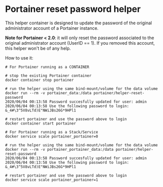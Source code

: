 # Portainer reset password helper

This helper container is designed to update the password of the original administrator account of a Portainer instance.

**Note for Portainer < 2.0**: it will only reset the password associated to the original administrator account (UserID == 1). If you removed this
account, this helper won't be of any help.

How to use it:

```
# For Portainer running as a CONTAINER

# stop the existing Portainer container
docker container stop portainer

# run the helper using the same bind-mount/volume for the data volume
docker run --rm -v portainer_data:/data portainer/helper-reset-password
2020/06/04 00:13:58 Password succesfully updated for user: admin
2020/06/04 00:13:58 Use the following password to login: &_4#\3^5V8vLTd)E"NWiJBs26G*9HPl1

# restart portainer and use the password above to login
docker container start portainer

# For Portainer running as a Stack/Service
docker service scale portainer_portainer=0

# run the helper using the same bind-mount/volume for the data volume
docker run --rm -v portainer_portainer_data:/data portainer/helper-reset-password
2020/06/04 00:13:58 Password succesfully updated for user: admin
2020/06/04 00:13:58 Use the following password to login: &_4#\3^5V8vLTd)E"NWiJBs26G*9HPl1

# restart portainer and use the password above to login
docker service scale portainer_portainer=1

```


